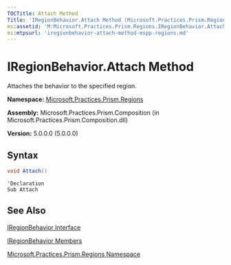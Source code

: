 ```yaml
---
TOCTitle: Attach Method
Title: 'IRegionBehavior.Attach Method (Microsoft.Practices.Prism.Regions)'
ms:assetid: 'M:Microsoft.Practices.Prism.Regions.IRegionBehavior.Attach'
ms:mtpsurl: 'iregionbehavior-attach-method-mspp-regions.md'
---
```


# IRegionBehavior.Attach Method

Attaches the behavior to the specified region.

**Namespace:** [Microsoft.Practices.Prism.Regions](mspp-regions-namespace)

**Assembly:** Microsoft.Practices.Prism.Composition (in Microsoft.Practices.Prism.Composition.dll)

**Version:** 5.0.0.0 (5.0.0.0)
## Syntax
```C#
void Attach()
```

```VB
'Declaration
Sub Attach
```

## See Also
[IRegionBehavior Interface](iregionbehavior-interface-mspp-regions)

[IRegionBehavior Members](iregionbehavior-members-mspp-regions)

[Microsoft.Practices.Prism.Regions Namespace](mspp-regions-namespace)
